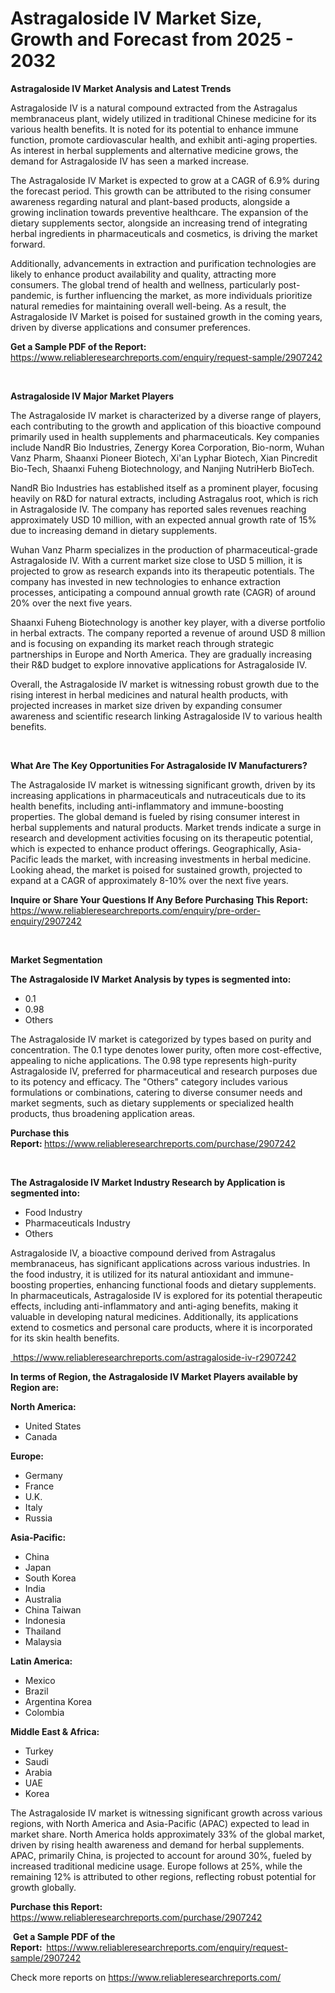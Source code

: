 <p><h1>Astragaloside IV Market Size, Growth and Forecast from 2025 - 2032</h1></p><p><strong>Astragaloside IV Market Analysis and Latest Trends</strong></p>
<p><p>Astragaloside IV is a natural compound extracted from the Astragalus membranaceus plant, widely utilized in traditional Chinese medicine for its various health benefits. It is noted for its potential to enhance immune function, promote cardiovascular health, and exhibit anti-aging properties. As interest in herbal supplements and alternative medicine grows, the demand for Astragaloside IV has seen a marked increase.</p><p>The Astragaloside IV Market is expected to grow at a CAGR of 6.9% during the forecast period. This growth can be attributed to the rising consumer awareness regarding natural and plant-based products, alongside a growing inclination towards preventive healthcare. The expansion of the dietary supplements sector, alongside an increasing trend of integrating herbal ingredients in pharmaceuticals and cosmetics, is driving the market forward.</p><p>Additionally, advancements in extraction and purification technologies are likely to enhance product availability and quality, attracting more consumers. The global trend of health and wellness, particularly post-pandemic, is further influencing the market, as more individuals prioritize natural remedies for maintaining overall well-being. As a result, the Astragaloside IV Market is poised for sustained growth in the coming years, driven by diverse applications and consumer preferences.</p></p>
<p><strong>Get a Sample PDF of the Report:&nbsp;</strong> <a href="https://www.reliableresearchreports.com/enquiry/request-sample/2907242?utm_campaign=2743&utm_medium=2&utm_source=Github&utm_content=ia&utm_term=12032025&utm_id=astragaloside-iv">https://www.reliableresearchreports.com/enquiry/request-sample/2907242</a></p>
<p>&nbsp;</p>
<p><strong>Astragaloside IV Major Market Players</strong></p>
<p><p>The Astragaloside IV market is characterized by a diverse range of players, each contributing to the growth and application of this bioactive compound primarily used in health supplements and pharmaceuticals. Key companies include NandR Bio Industries, Zenergy Korea Corporation, Bio-norm, Wuhan Vanz Pharm, Shaanxi Pioneer Biotech, Xi'an Lyphar Biotech, Xian Pincredit Bio-Tech, Shaanxi Fuheng Biotechnology, and Nanjing NutriHerb BioTech.</p><p>NandR Bio Industries has established itself as a prominent player, focusing heavily on R&D for natural extracts, including Astragalus root, which is rich in Astragaloside IV. The company has reported sales revenues reaching approximately USD 10 million, with an expected annual growth rate of 15% due to increasing demand in dietary supplements.</p><p>Wuhan Vanz Pharm specializes in the production of pharmaceutical-grade Astragaloside IV. With a current market size close to USD 5 million, it is projected to grow as research expands into its therapeutic potentials. The company has invested in new technologies to enhance extraction processes, anticipating a compound annual growth rate (CAGR) of around 20% over the next five years.</p><p>Shaanxi Fuheng Biotechnology is another key player, with a diverse portfolio in herbal extracts. The company reported a revenue of around USD 8 million and is focusing on expanding its market reach through strategic partnerships in Europe and North America. They are gradually increasing their R&D budget to explore innovative applications for Astragaloside IV.</p><p>Overall, the Astragaloside IV market is witnessing robust growth due to the rising interest in herbal medicines and natural health products, with projected increases in market size driven by expanding consumer awareness and scientific research linking Astragaloside IV to various health benefits.</p></p>
<p>&nbsp;</p>
<p><strong>What Are The Key Opportunities For Astragaloside IV Manufacturers?</strong></p>
<p><p>The Astragaloside IV market is witnessing significant growth, driven by its increasing applications in pharmaceuticals and nutraceuticals due to its health benefits, including anti-inflammatory and immune-boosting properties. The global demand is fueled by rising consumer interest in herbal supplements and natural products. Market trends indicate a surge in research and development activities focusing on its therapeutic potential, which is expected to enhance product offerings. Geographically, Asia-Pacific leads the market, with increasing investments in herbal medicine. Looking ahead, the market is poised for sustained growth, projected to expand at a CAGR of approximately 8-10% over the next five years.</p></p>
<p><strong>Inquire or Share Your Questions If Any Before Purchasing This Report:</strong> <a href="https://www.reliableresearchreports.com/enquiry/pre-order-enquiry/2907242?utm_campaign=2743&utm_medium=2&utm_source=Github&utm_content=ia&utm_term=12032025&utm_id=astragaloside-iv">https://www.reliableresearchreports.com/enquiry/pre-order-enquiry/2907242</a></p>
<p>&nbsp;</p>
<p><strong>Market Segmentation</strong></p>
<p><strong>The Astragaloside IV Market Analysis by types is segmented into:</strong></p>
<p><ul><li>0.1</li><li>0.98</li><li>Others</li></ul></p>
<p><p>The Astragaloside IV market is categorized by types based on purity and concentration. The 0.1 type denotes lower purity, often more cost-effective, appealing to niche applications. The 0.98 type represents high-purity Astragaloside IV, preferred for pharmaceutical and research purposes due to its potency and efficacy. The "Others" category includes various formulations or combinations, catering to diverse consumer needs and market segments, such as dietary supplements or specialized health products, thus broadening application areas.</p></p>
<p><strong>Purchase this Report:&nbsp;</strong><a href="https://www.reliableresearchreports.com/purchase/2907242?utm_campaign=2743&utm_medium=2&utm_source=Github&utm_content=ia&utm_term=12032025&utm_id=astragaloside-iv">https://www.reliableresearchreports.com/purchase/2907242</a></p>
<p>&nbsp;</p>
<p><strong>The Astragaloside IV Market Industry Research by Application is segmented into:</strong></p>
<p><ul><li>Food Industry</li><li>Pharmaceuticals Industry</li><li>Others</li></ul></p>
<p><p>Astragaloside IV, a bioactive compound derived from Astragalus membranaceus, has significant applications across various industries. In the food industry, it is utilized for its natural antioxidant and immune-boosting properties, enhancing functional foods and dietary supplements. In pharmaceuticals, Astragaloside IV is explored for its potential therapeutic effects, including anti-inflammatory and anti-aging benefits, making it valuable in developing natural medicines. Additionally, its applications extend to cosmetics and personal care products, where it is incorporated for its skin health benefits.</p></p>
<p><a href="https://www.reliableresearchreports.com/astragaloside-iv-r2907242?utm_campaign=2743&utm_medium=2&utm_source=Github&utm_content=ia&utm_term=12032025&utm_id=astragaloside-iv">&nbsp;https://www.reliableresearchreports.com/astragaloside-iv-r2907242</a></p>
<p><strong>In terms of Region, the Astragaloside IV Market Players available by Region are:</strong></p>
<p>
    <p> <strong> North America: </strong>
        <ul>
            <li>United States</li>
            <li>Canada</li>
        </ul>
        </p> 
    <p> <strong> Europe: </strong>
        <ul>
            <li>Germany</li>
            <li>France</li>
            <li>U.K.</li>
            <li>Italy</li>
            <li>Russia</li>
        </ul>
        </p> 
    <p> <strong> Asia-Pacific: </strong>
        <ul>
            <li>China</li>
            <li>Japan</li>
            <li>South Korea</li>
            <li>India</li>
            <li>Australia</li>
            <li>China Taiwan</li>
            <li>Indonesia</li>
            <li>Thailand</li>
            <li>Malaysia</li>
        </ul>
        </p> 
    <p> <strong> Latin America: </strong>
        <ul>
            <li>Mexico</li>
            <li>Brazil</li>
            <li>Argentina Korea</li>
            <li>Colombia</li>
        </ul>
        </p> 
    <p> <strong> Middle East & Africa: </strong>
        <ul>
            <li>Turkey</li>
            <li>Saudi</li>
            <li>Arabia</li>
            <li>UAE</li>
            <li>Korea</li>
        </ul>
    </p>
    </p>
<p><p>The Astragaloside IV market is witnessing significant growth across various regions, with North America and Asia-Pacific (APAC) expected to lead in market share. North America holds approximately 33% of the global market, driven by rising health awareness and demand for herbal supplements. APAC, primarily China, is projected to account for around 30%, fueled by increased traditional medicine usage. Europe follows at 25%, while the remaining 12% is attributed to other regions, reflecting robust potential for growth globally.</p></p>
<p><strong>Purchase this Report: </strong><a href="https://www.reliableresearchreports.com/purchase/2907242?utm_campaign=2743&utm_medium=2&utm_source=Github&utm_content=ia&utm_term=12032025&utm_id=astragaloside-iv">https://www.reliableresearchreports.com/purchase/2907242</a></p>
<p>&nbsp;<strong>Get a Sample PDF of the Report:&nbsp;&nbsp;</strong><a href="https://www.reliableresearchreports.com/enquiry/request-sample/2907242?utm_campaign=2743&utm_medium=2&utm_source=Github&utm_content=ia&utm_term=12032025&utm_id=astragaloside-iv">https://www.reliableresearchreports.com/enquiry/request-sample/2907242</a></p>
<p><strong></strong></p>
<p>Check more reports on <a href="https://www.reliableresearchreports.com/?utm_campaign=2743&utm_medium=2&utm_source=Github&utm_content=ia&utm_term=12032025&utm_id=astragaloside-iv">https://www.reliableresearchreports.com/</a></p>
